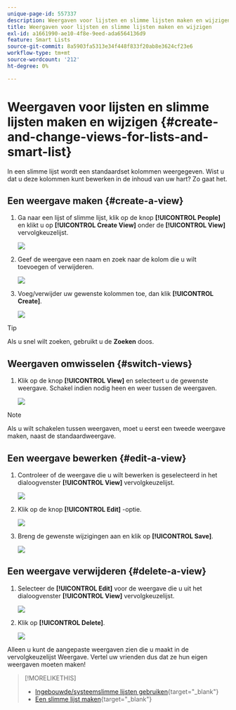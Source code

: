 ```yaml
---
unique-page-id: 557337
description: Weergaven voor lijsten en slimme lijsten maken en wijzigen - Marketo Docs - Productdocumentatie
title: Weergaven voor lijsten en slimme lijsten maken en wijzigen
exl-id: a1661990-ae10-4f8e-9eed-ada6564136d9
feature: Smart Lists
source-git-commit: 8a5903fa5313e34f448f833f20ab8e3624cf23e6
workflow-type: tm+mt
source-wordcount: '212'
ht-degree: 0%

---
```


# Weergaven voor lijsten en slimme lijsten maken en wijzigen {#create-and-change-views-for-lists-and-smart-list}

In een slimme lijst wordt een standaardset kolommen weergegeven. Wist u dat u deze kolommen kunt bewerken in de inhoud van uw hart? Zo gaat het.

## Een weergave maken {#create-a-view}

1. Ga naar een lijst of slimme lijst, klik op de knop **[!UICONTROL People]** en klikt u op **[!UICONTROL Create View]** onder de **[!UICONTROL View]** vervolgkeuzelijst.

   ![](assets/smartlist-createview.png)

1. Geef de weergave een naam en zoek naar de kolom die u wilt toevoegen of verwijderen.

   ![](assets/image2014-9-12-11-3a23-3a53.png)

1. Voeg/verwijder uw gewenste kolommen toe, dan klik **[!UICONTROL Create]**.

   ![](assets/image2014-9-12-11-3a24-3a7.png)

>[!TIP]
>
>Als u snel wilt zoeken, gebruikt u de **Zoeken** doos.

## Weergaven omwisselen {#switch-views}

1. Klik op de knop **[!UICONTROL View]** en selecteert u de gewenste weergave. Schakel indien nodig heen en weer tussen de weergaven.

   ![](assets/smartlist-customviewchoose.png)

>[!NOTE]
>
> Als u wilt schakelen tussen weergaven, moet u eerst een tweede weergave maken, naast de standaardweergave.

## Een weergave bewerken {#edit-a-view}

1. Controleer of de weergave die u wilt bewerken is geselecteerd in het dialoogvenster **[!UICONTROL View]** vervolgkeuzelijst.

   ![](assets/smartlist-customviewchoose.png)

1. Klik op de knop **[!UICONTROL Edit]** -optie.

   ![](assets/smartlist-editcustomview.png)

1. Breng de gewenste wijzigingen aan en klik op **[!UICONTROL Save]**.

   ![](assets/image2014-9-12-11-3a27-3a19.png)

## Een weergave verwijderen {#delete-a-view}

1. Selecteer de **[!UICONTROL Edit]** voor de weergave die u uit het dialoogvenster **[!UICONTROL View]** vervolgkeuzelijst.

   ![](assets/smartlist-editcustomview.png)

1. Klik op **[!UICONTROL Delete]**.

   ![](assets/image2014-9-12-11-3a27-3a39.png)

Alleen u kunt de aangepaste weergaven zien die u maakt in de vervolgkeuzelijst Weergave. Vertel uw vrienden dus dat ze hun eigen weergaven moeten maken!

>[!MORELIKETHIS]
>
>* [Ingebouwde/systeemslimme lijsten gebruiken](/help/marketo/product-docs/core-marketo-concepts/smart-lists-and-static-lists/using-smart-lists/use-built-in-system-smart-lists.md){target="_blank"}
>* [Een slimme lijst maken](/help/marketo/product-docs/core-marketo-concepts/smart-lists-and-static-lists/creating-a-smart-list/create-a-smart-list.md){target="_blank"}
